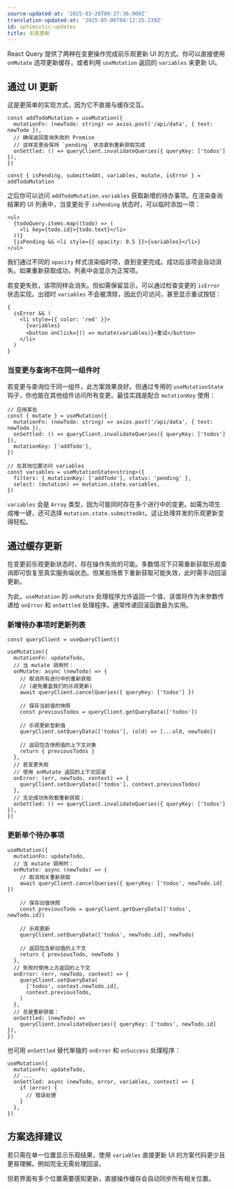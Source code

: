 ```yaml
---
source-updated-at: '2025-03-26T09:27:36.000Z'
translation-updated-at: '2025-05-06T04:12:25.239Z'
id: optimistic-updates
title: 乐观更新
---
```

React Query 提供了两种在变更操作完成前乐观更新 UI 的方式。你可以直接使用 `onMutate` 选项更新缓存，或者利用 `useMutation` 返回的 `variables` 来更新 UI。

## 通过 UI 更新

这是更简单的实现方式，因为它不直接与缓存交互。

[//]: # 'ExampleUI1'

```tsx
const addTodoMutation = useMutation({
  mutationFn: (newTodo: string) => axios.post('/api/data', { text: newTodo }),
  // 确保返回查询失效的 Promise
  // 这样变更会保持 `pending` 状态直到重新获取完成
  onSettled: () => queryClient.invalidateQueries({ queryKey: ['todos'] }),
})

const { isPending, submittedAt, variables, mutate, isError } = addTodoMutation
```

[//]: # 'ExampleUI1'

之后你可以访问 `addTodoMutation.variables` 获取新增的待办事项。在渲染查询结果的 UI 列表中，当变更处于 `isPending` 状态时，可以临时添加一项：

[//]: # 'ExampleUI2'

```tsx
<ul>
  {todoQuery.items.map((todo) => (
    <li key={todo.id}>{todo.text}</li>
  ))}
  {isPending && <li style={{ opacity: 0.5 }}>{variables}</li>}
</ul>
```

[//]: # 'ExampleUI2'

我们通过不同的 `opacity` 样式渲染临时项，直到变更完成。成功后该项会自动消失。如果重新获取成功，列表中会显示为正常项。

若变更失败，该项同样会消失。但如需保留显示，可以通过检查变更的 `isError` 状态实现。出错时 `variables` 不会被清除，因此仍可访问，甚至显示重试按钮：

[//]: # 'ExampleUI3'

```tsx
{
  isError && (
    <li style={{ color: 'red' }}>
      {variables}
      <button onClick={() => mutate(variables)}>重试</button>
    </li>
  )
}
```

[//]: # 'ExampleUI3'

### 当变更与查询不在同一组件时

若变更与查询位于同一组件，此方案效果良好。但通过专用的 `useMutationState` 钩子，你也能在其他组件访问所有变更。最佳实践是配合 `mutationKey` 使用：

[//]: # 'ExampleUI4'

```tsx
// 应用某处
const { mutate } = useMutation({
  mutationFn: (newTodo: string) => axios.post('/api/data', { text: newTodo }),
  onSettled: () => queryClient.invalidateQueries({ queryKey: ['todos'] }),
  mutationKey: ['addTodo'],
})

// 在其他位置访问 variables
const variables = useMutationState<string>({
  filters: { mutationKey: ['addTodo'], status: 'pending' },
  select: (mutation) => mutation.state.variables,
})
```

[//]: # 'ExampleUI4'

`variables` 会是 `Array` 类型，因为可能同时存在多个进行中的变更。如需为项生成唯一键，还可选择 `mutation.state.submittedAt`。这让处理并发的乐观更新变得轻松。

## 通过缓存更新

在变更前乐观更新状态时，存在操作失败的可能。多数情况下只需重新获取乐观查询即可恢复至真实服务端状态。但某些场景下重新获取可能失效，此时需手动回滚更新。

为此，`useMutation` 的 `onMutate` 处理程序允许返回一个值，该值将作为末参数传递给 `onError` 和 `onSettled` 处理程序。通常传递回滚函数最为实用。

### 新增待办事项时更新列表

[//]: # 'Example'

```tsx
const queryClient = useQueryClient()

useMutation({
  mutationFn: updateTodo,
  // 当 mutate 调用时：
  onMutate: async (newTodo) => {
    // 取消所有进行中的重新获取
    // (避免覆盖我们的乐观更新)
    await queryClient.cancelQueries({ queryKey: ['todos'] })

    // 保存当前值的快照
    const previousTodos = queryClient.getQueryData(['todos'])

    // 乐观更新至新值
    queryClient.setQueryData(['todos'], (old) => [...old, newTodo])

    // 返回包含快照值的上下文对象
    return { previousTodos }
  },
  // 若变更失败
  // 使用 onMutate 返回的上下文回滚
  onError: (err, newTodo, context) => {
    queryClient.setQueryData(['todos'], context.previousTodos)
  },
  // 无论成功失败都重新获取：
  onSettled: () => queryClient.invalidateQueries({ queryKey: ['todos'] }),
})
```

[//]: # 'Example'

### 更新单个待办事项

[//]: # 'Example2'

```tsx
useMutation({
  mutationFn: updateTodo,
  // 当 mutate 调用时：
  onMutate: async (newTodo) => {
    // 取消相关重新获取
    await queryClient.cancelQueries({ queryKey: ['todos', newTodo.id] })

    // 保存旧值快照
    const previousTodo = queryClient.getQueryData(['todos', newTodo.id])

    // 乐观更新
    queryClient.setQueryData(['todos', newTodo.id], newTodo)

    // 返回包含新旧值的上下文
    return { previousTodo, newTodo }
  },
  // 失败时使用上方返回的上下文
  onError: (err, newTodo, context) => {
    queryClient.setQueryData(
      ['todos', context.newTodo.id],
      context.previousTodo,
    )
  },
  // 总是重新获取：
  onSettled: (newTodo) =>
    queryClient.invalidateQueries({ queryKey: ['todos', newTodo.id] }),
})
```

[//]: # 'Example2'

也可用 `onSettled` 替代单独的 `onError` 和 `onSuccess` 处理程序：

[//]: # 'Example3'

```tsx
useMutation({
  mutationFn: updateTodo,
  // ...
  onSettled: async (newTodo, error, variables, context) => {
    if (error) {
      // 错误处理
    }
  },
})
```

[//]: # 'Example3'

## 方案选择建议

若只需在单一位置显示乐观结果，使用 `variables` 直接更新 UI 的方案代码更少且更易理解。例如完全无需处理回滚。

但若界面有多个位置需要感知更新，直接操作缓存会自动同步所有相关位置。
